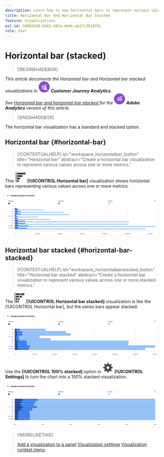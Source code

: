 ```yaml
---
description: Learn how to use horizontal bars to represent various values across one or more metrics.
title: Horizontal Bar And Horizontal Bar Stacked
feature: Visualizations
exl-id: 4d982430-5d43-482a-ab4e-ab1fc3616f0c
role: User
---
```

# Horizontal bar (stacked)

>[!BEGINSHADEBOX]

_This article documents the Horizontal bar and Horizontal bar stacked visualizations in_ ![CustomerJourneyAnalytics](/help/assets/icons/CustomerJourneyAnalytics.svg) _**Customer Journey Analytics**._<br/>_See [Horizontal bar and horizontal bar stacked](https://experienceleague.adobe.com/en/docs/analytics/analyze/analysis-workspace/visualizations/horizontal-bar) for the_ ![AdobeAnalytics](/help/assets/icons/AdobeAnalytics.svg) _**Adobe Analytics** version of this article._

>[!ENDSHADEBOX]

The horizontal bar visualization has a standard and stacked option.

## Horizontal bar {#horizontal-bar}

<!-- markdownlint-disable MD034 -->

>[!CONTEXTUALHELP]
>id="workspace_horizontalbar_button"
>title="Horizontal bar"
>abstract="Create a horizontal bar visualization to represent various values across one or more metrics."

<!-- markdownlint-enable MD034 -->


Thie ![GraphBarHorizontal](/help/assets/icons/GraphBarHorizontal.svg) **[!UICONTROL Horizontal bar]** visualization shows horizontal bars representing various values across one or more metrics.

![Horizontal bar showing metrics including Page Views, Page Velocity, Visits, Entries, and Exits.](assets/horizontal-bar.png)

## Horizontal bar stacked {#horizontal-bar-stacked}

<!-- markdownlint-disable MD034 -->

>[!CONTEXTUALHELP]
>id="workspace_horizontalbarstacked_button"
>title="Horizontal bar stacked"
>abstract="Create a horizontal bar visualization to represent various values across one or more stacked metrics."

<!-- markdownlint-enable MD034 -->


The ![GraphBarHorizontalStacked](/help/assets/icons/GraphBarHorizontalStacked.svg) **[!UICONTROL Horizontal bar stacked]** visualization is like the [!UICONTROL Horizontal bar], but the series bars appear stacked.

![A stacked horizontal bar showing Page Views, Visits, Entries, and Exits.](assets/horizontal-bar-stacked.png)

Use the **[!UICONTROL 100% stacked]** option in ![Setting](/help/assets/icons/Setting.svg) **[!UICONTROL Settings]** to turn the chart into a 100% stacked visualization.

![Horizontal bar stacked 100%](assets/horizontal-bar-stacked100.png)


>[!MORELIKETHIS]
>
>[Add a visualization to a panel](/help/analysis-workspace/visualizations/freeform-analysis-visualizations.md#add-visualizations-to-a-panel)
>[Visualization settings](/help/analysis-workspace/visualizations/freeform-analysis-visualizations.md#settings)
>[Visualization context menu](/help/analysis-workspace/visualizations/freeform-analysis-visualizations.md#context-menu)
>

